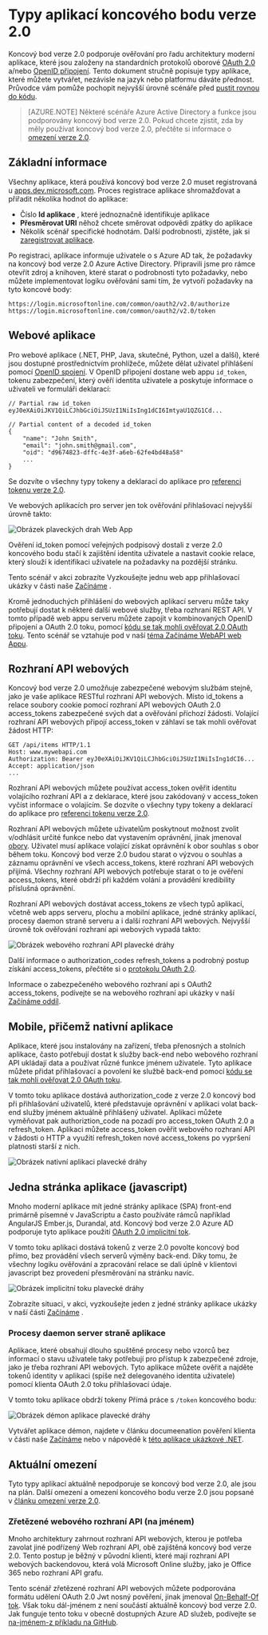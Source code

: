<properties
    pageTitle="Typy koncový bod verze 2.0 | Microsoft Azure"
    description="Typy aplikací a scénáře nepodporuje koncový bod Azure AD verze 2.0."
    services="active-directory"
    documentationCenter=""
    authors="dstrockis"
    manager="mbaldwin"
    editor=""/>

<tags
    ms.service="active-directory"
    ms.workload="identity"
    ms.tgt_pltfrm="na"
    ms.devlang="na"
    ms.topic="article"
    ms.date="09/30/2016"
    ms.author="dastrock"/>

# <a name="types-of-apps-for-the-v20-endpoint"></a>Typy aplikací koncového bodu verze 2.0
Koncový bod verze 2.0 podporuje ověřování pro řadu architektury moderní aplikace, které jsou založeny na standardních protokolů oborové [OAuth 2.0](active-directory-v2-protocols.md#oauth2-authorization-code-flow) a/nebo [OpenID připojení](active-directory-v2-protocols.md#openid-connect-sign-in-flow).  Tento dokument stručně popisuje typy aplikace, které můžete vytvářet, nezávisle na jazyk nebo platformu dáváte přednost.  Průvodce vám pomůže pochopit nejvyšší úrovně scénáře před [pustit rovnou do kódu](active-directory-appmodel-v2-overview.md#getting-started).

> [AZURE.NOTE]
    Některé scénáře Azure Active Directory a funkce jsou podporovány koncový bod verze 2.0.  Pokud chcete zjistit, zda by měly používat koncový bod verze 2.0, přečtěte si informace o [omezení verze 2.0](active-directory-v2-limitations.md).

## <a name="the-basics"></a>Základní informace
Všechny aplikace, která používá koncový bod verze 2.0 muset registrovaná u [apps.dev.microsoft.com](https://apps.dev.microsoft.com/?referrer=https://azure.microsoft.com/documentation/articles&deeplink=/appList).  Proces registrace aplikace shromažďovat a přiřadit několika hodnot do aplikace:

- Číslo **Id aplikace** , které jednoznačně identifikuje aplikace
- **Přesměrovat URI** něhož chcete směrovat odpovědi zpátky do aplikace
- Několik scénář specifické hodnotám.  Další podrobnosti, zjistěte, jak si [zaregistrovat aplikace](active-directory-v2-app-registration.md).

Po registraci, aplikace informuje uživatele o s Azure AD tak, že požadavky na koncový bod verze 2.0 Azure Active Directory.  Připravili jsme pro rámce otevřít zdroj a knihoven, které starat o podrobnosti tyto požadavky, nebo můžete implementovat logiku ověřování sami tím, že vytvoří požadavky na tyto koncové body:

```
https://login.microsoftonline.com/common/oauth2/v2.0/authorize
https://login.microsoftonline.com/common/oauth2/v2.0/token
```
<!-- TODO: Need a page for libraries to link to -->

## <a name="web-apps"></a>Webové aplikace
Pro webové aplikace (.NET, PHP, Java, skutečné, Python, uzel a další), které jsou dostupné prostřednictvím prohlížeče, můžete dělat uživatel přihlášení pomocí [OpenID spojení](active-directory-v2-protocols.md#openid-connect-sign-in-flow).  V OpenID připojení dostane web appu `id_token`, tokenu zabezpečení, který ověří identita uživatele a poskytuje informace o uživateli ve formuláři deklarací:

```
// Partial raw id_token
eyJ0eXAiOiJKV1QiLCJhbGciOiJSUzI1NiIsIng1dCI6ImtyaU1QZG1Cd...

// Partial content of a decoded id_token
{
    "name": "John Smith",
    "email": "john.smith@gmail.com",
    "oid": "d9674823-dffc-4e3f-a6eb-62fe4bd48a58"
    ...
}
```

Se dozvíte o všechny typy tokeny a deklarací do aplikace pro [referenci tokenu verze 2.0](active-directory-v2-tokens.md).

Ve webových aplikacích pro server jen tok ověřování přihlašovací nejvyšší úrovně takto:

![Obrázek plaveckých drah Web App](../media/active-directory-v2-flows/convergence_scenarios_webapp.png)

Ověření id_token pomocí veřejných podpisový dostali z verze 2.0 koncového bodu stačí k zajištění identita uživatele a nastavit cookie relace, který slouží k identifikaci uživatele na požadavky na pozdější stránku.

Tento scénář v akci zobrazíte Vyzkoušejte jednu web app přihlašovací ukázky v části naše [Začínáme](active-directory-appmodel-v2-overview.md#getting-started) .

Kromě jednoduchých přihlášení do webových aplikací serveru může taky potřebují dostat k některé další webové služby, třeba rozhraní REST API.  V tomto případě web appu serveru můžete zapojit v kombinovaných OpenID připojení a OAuth 2.0 toku, pomocí [kódu se tak mohli ověřovat 2.0 OAuth toku](active-directory-v2-protocols.md#oauth2-authorization-code-flow). Tento scénář se vztahuje pod v naší [téma Začínáme WebAPI web Appu](active-directory-v2-devquickstarts-webapp-webapi-dotnet.md).

## <a name="web-apis"></a>Rozhraní API webových
Koncový bod verze 2.0 umožňuje zabezpečené webovým službám stejně, jako je vaše aplikace RESTful rozhraní API webových.  Místo id_tokens a relace soubory cookie pomocí rozhraní API webových OAuth 2.0 access_tokens zabezpečené svých dat a ověřování příchozí žádosti.  Volající rozhraní API webových připojí access_token v záhlaví se tak mohli ověřovat žádost HTTP:

```
GET /api/items HTTP/1.1
Host: www.mywebapi.com
Authorization: Bearer eyJ0eXAiOiJKV1QiLCJhbGciOiJSUzI1NiIsIng1dCI6...
Accept: application/json
...
```

Rozhraní API webových můžete používat access_token ověřit identitu volajícího rozhraní API a z deklarace, které jsou zakódovaný v access_token vyčíst informace o volajícím.  Se dozvíte o všechny typy tokeny a deklarací do aplikace pro [referenci tokenu verze 2.0](active-directory-v2-tokens.md).

Rozhraní API webových můžete uživatelům poskytnout možnost zvolit v/odhlásit určité funkce nebo dat vystavením oprávnění, jinak jmenoval [obory](active-directory-v2-scopes.md).  Uživatel musí aplikace volající získat oprávnění k obor souhlas s obor během toku.  Koncový bod verze 2.0 budou starat o výzvou o souhlas a záznamu oprávnění ve všech access_tokens, které rozhraní API webových přijímá.  Všechny rozhraní API webových potřebuje starat o to je ověření access_tokens, které obdrží při každém volání a provádění kredibility příslušná oprávnění.

Rozhraní API webových dostávat access_tokens ze všech typů aplikací, včetně web apps serveru, plochu a mobilní aplikace, jedné stránky aplikací, procesy daemon straně serveru a i další rozhraní API webových.  Nejvyšší úrovně tok ověřování rozhraní api webových vypadá takto:

![Obrázek webového rozhraní API plavecké dráhy](../media/active-directory-v2-flows/convergence_scenarios_webapi.png)

Další informace o authorization_codes refresh_tokens a podrobný postup získání access_tokens, přečtěte si o [protokolu OAuth 2.0](active-directory-v2-protocols-oauth-code.md).

Informace o zabezpečeného webového rozhraní api s OAuth2 access_tokens, podívejte se na webového rozhraní api ukázky v naší [Začínáme oddíl](active-directory-appmodel-v2-overview.md#getting-started).


## <a name="mobile-and-native-apps"></a>Mobile, přičemž nativní aplikace
Aplikace, které jsou instalovány na zařízení, třeba přenosných a stolních aplikace, často potřebují dostat k služby back-end nebo webového rozhraní API ukládají data a používat různé funkce jménem uživatele.  Tyto aplikace můžete přidat přihlašovací a povolení ke službě back-end pomocí [kódu se tak mohli ověřovat 2.0 OAuth toku](active-directory-v2-protocols-oauth-code.md).  

V tomto toku aplikace dostává authorization_code z verze 2.0 koncový bod při přihlašování uživatelů, které představuje oprávnění v aplikaci volat back-end služby jménem aktuálně přihlášený uživatel.  Aplikaci můžete vyměňovat pak authoriztion_code na pozadí pro access_token OAuth 2.0 a refresh_token.  Aplikaci můžete access_token ověřit webového rozhraní API v žádosti o HTTP a využití refresh_token nové access_tokens po vypršení platnosti starší z nich.

![Obrázek nativní aplikaci plavecké dráhy](../media/active-directory-v2-flows/convergence_scenarios_native.png)

## <a name="single-page-apps-javascript"></a>Jedna stránka aplikace (javascript)
Mnoho moderní aplikace mít jedné stránky aplikace (SPA) front-end primárně písemné v JavaScriptu a často používáte rámců například AngularJS Ember.js, Durandal, atd.  Koncový bod verze 2.0 Azure AD podporuje tyto aplikace použití [OAuth 2.0 implicitní tok](active-directory-v2-protocols-implicit.md).

V tomto toku aplikaci dostává tokenů z verze 2.0 povolte koncový bod přímo, bez provádění všech serverů výměny back-end.  Díky tomu, že všechny logiku ověřování a zpracování relace se dali úplně v klientovi javascript bez provedení přesměrování na stránku navíc.

![Obrázek implicitní toku plavecké dráhy](../media/active-directory-v2-flows/convergence_scenarios_implicit.png)

Zobrazíte situaci, v akci, vyzkoušejte jeden z jedné stránky aplikace ukázky v naší části [Začínáme](active-directory-appmodel-v2-overview.md#getting-started) .

### <a name="daemonsserver-side-apps"></a>Procesy daemon server straně aplikace
Aplikace, které obsahují dlouho spuštěné procesy nebo vzorců bez informací o stavu uživatele taky potřebují pro přístup k zabezpečené zdroje, jako je třeba rozhraní API webových.  Tyto aplikace můžete ověřit a najděte tokenů identity v aplikaci (spíše než delegovaného identita uživatele) pomocí klienta OAuth 2.0 toku přihlašovací údaje.

V tomto toku aplikace obdrží tokeny Přímá práce s `/token` koncového bodu:

![Obrázek démon aplikace plavecké dráhy](../media/active-directory-v2-flows/convergence_scenarios_daemon.png)

Vytvářet aplikace démon, najdete v článku documeenation pověření klienta v části naše [Začínáme](active-directory-appmodel-v2-overview.md#getting-started) nebo v nápovědě k [této aplikace ukázkové .NET](https://github.com/Azure-Samples/active-directory-dotnet-daemon-v2).

## <a name="current-limitations"></a>Aktuální omezení
Tyto typy aplikací aktuálně nepodporuje se koncový bod verze 2.0, ale jsou na plán.  Další omezení a omezení koncového bodu verze 2.0 jsou popsané v [článku omezení verze 2.0](active-directory-v2-limitations.md).

### <a name="chained-web-apis-on-behalf-of"></a>Zřetězené webového rozhraní API (na jménem)
Mnoho architektury zahrnout rozhraní API webových, kterou je potřeba zavolat jiné podřízený Web rozhraní API, obě zajištěná koncový bod verze 2.0.  Tento postup je běžný v původní klienti, které mají rozhraní API webových backendovou, která volá Microsoft Online služby, jako je Office 365 nebo rozhraní API grafu.

Tento scénář zřetězené rozhraní API webových můžete podporována formátu udělení OAuth 2.0 Jwt nosný pověření, jinak jmenoval [On-Behalf-Of tok](active-directory-v2-protocols.md#oauth2-on-behalf-of-flow).  Však toku dál-jménem z není součástí aktuálně koncový bod verze 2.0.  Jak funguje tento toku v obecně dostupných Azure AD služeb, podívejte se [na-jménem-z příkladu na GitHub](https://github.com/AzureADSamples/WebAPI-OnBehalfOf-DotNet).
